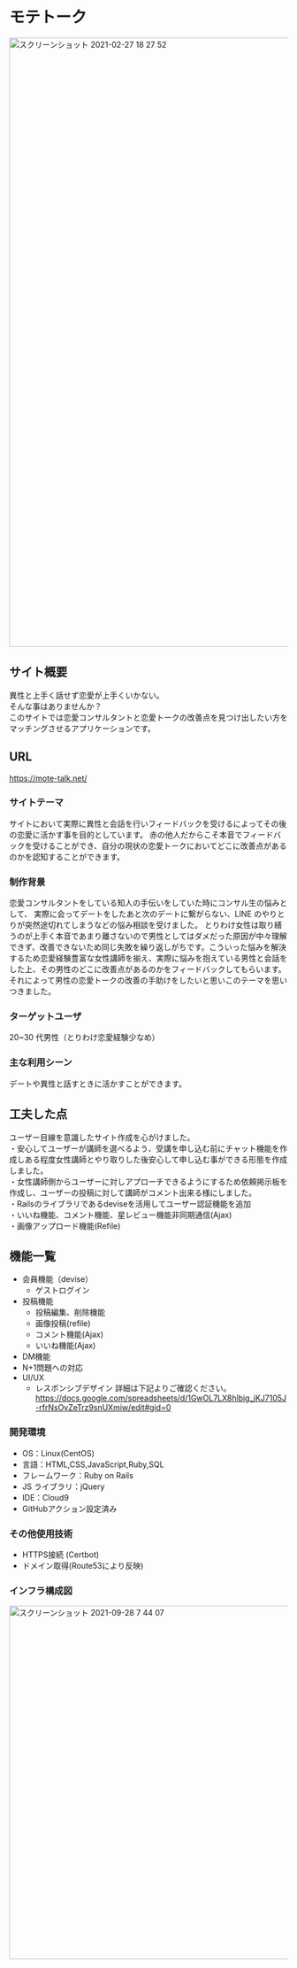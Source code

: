 # モテトーク
<img width="1101" alt="スクリーンショット 2021-02-27 18 27 52" src="https://user-images.githubusercontent.com/74037339/135211562-15a0be62-a133-486b-89bb-b603170c377f.png">

## サイト概要
異性と上手く話せず恋愛が上手くいかない。<br>
そんな事はありませんか？<br>
このサイトでは恋愛コンサルタントと恋愛トークの改善点を見つけ出したい方をマッチングさせるアプリケーションです。
## URL 
https://mote-talk.net/
### サイトテーマ
サイトにおいて実際に異性と会話を行いフィードバックを受けるによってその後の恋愛に活かす事を目的としています。
赤の他人だからこそ本音でフィードバックを受けることができ、自分の現状の恋愛トークにおいてどこに改善点があるのかを認知することができます。

### 制作背景

恋愛コンサルタントをしている知人の手伝いをしていた時にコンサル生の悩みとして、
実際に会ってデートをしたあと次のデートに繋がらない、LINE のやりとりが突然途切れてしまうなどの悩み相談を受けました。
とりわけ女性は取り繕うのが上手く本音であまり離さないので男性としてはダメだった原因が中々理解できず、改善できないため同じ失敗を繰り返しがちです。こういった悩みを解決するため恋愛経験豊富な女性講師を揃え、実際に悩みを抱えている男性と会話をした上、その男性のどこに改善点があるのかをフィードバックしてもらいます。
それによって男性の恋愛トークの改善の手助けをしたいと思いこのテーマを思いつきました。

### ターゲットユーザ

20~30 代男性（とりわけ恋愛経験少なめ）

### 主な利用シーン

デートや異性と話すときに活かすことができます。
## 工夫した点
ユーザー目線を意識したサイト作成を心がけました。<br>
・安心してユーザーが講師を選べるよう、受講を申し込む前にチャット機能を作成しある程度女性講師とやり取りした後安心して申し込む事ができる形態を作成しました。<br>
・女性講師側からユーザーに対しアプローチできるようにするため依頼掲示板を作成し、ユーザーの投稿に対して講師がコメント出来る様にしました。<br>
・Railsのライブラリであるdeviseを活用してユーザー認証機能を追加<br>
・いいね機能、コメント機能、星レビュー機能非同期通信(Ajax)<br>
・画像アップロード機能(Refile)<br>

## 機能一覧
* 会員機能（devise） 
  - ゲストログイン
* 投稿機能
  - 投稿編集、削除機能
  - 画像投稿(refile)
  - コメント機能(Ajax)
  - いいね機能(Ajax)
* DM機能 
* N+1問題への対応
* UI/UX
  - レスポンシブデザイン
詳細は下記よりご確認ください。<br>
https://docs.google.com/spreadsheets/d/1GwOL7LX8hlbig_iKJ7105J-rfrNsOyZeTrz9snUXmiw/edit#gid=0

### 開発環境

- OS：Linux(CentOS)
- 言語：HTML,CSS,JavaScript,Ruby,SQL
- フレームワーク：Ruby on Rails
- JS ライブラリ：jQuery
- IDE：Cloud9
- GitHubアクション設定済み

### その他使用技術
* HTTPS接続 (Certbot)
* ドメイン取得(Route53により反映)

### インフラ構成図
<img width="639" alt="スクリーンショット 2021-09-28 7 44 07" src="https://user-images.githubusercontent.com/74037339/135372229-814a59c4-340e-4baa-94a1-afa1958b23db.png">

